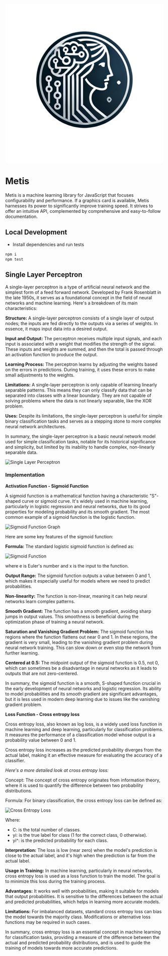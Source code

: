 ![metis](image/metis.png)

# Metis
Metis is a machine learning library for JavaScript that focuses configurability and performance. If a graphics card is available, Metis harnesses its power to significantly improve training speed. It strives to offer an intuitive API, complemented by comprehensive and easy-to-follow documentation.

## Local Development

- Install dependencies and run tests

```
npm i
npm test
```

## Single Layer Perceptron

A single-layer perceptron is a type of artificial neural network and the simplest form of a feed forward network. Developed by Frank Rosenblatt in the late 1950s, it serves as a foundational concept in the field of neural networks and machine learning. Here's a breakdown of its main characteristics:

**Structure:** A single-layer perceptron consists of a single layer of output nodes; the inputs are fed directly to the outputs via a series of weights. In essence, it maps input data into a desired output.

**Input and Output:** The perceptron receives multiple input signals, and each input is associated with a weight that modifies the strength of the signal. These inputs and weights are summed, and then the total is passed through an activation function to produce the output.

**Learning Process:** The perceptron learns by adjusting the weights based on the errors in predictions. During training, it uses these errors to make small adjustments to the weights.

**Limitations:** A single-layer perceptron is only capable of learning linearly separable patterns. This means they can only classify data that can be separated into classes with a linear boundary. They are not capable of solving problems where the data is not linearly separable, like the XOR problem.

**Uses:** Despite its limitations, the single-layer perceptron is useful for simple binary classification tasks and serves as a stepping stone to more complex neural network architectures.

In summary, the single-layer perceptron is a basic neural network model used for simple classification tasks, notable for its historical significance and simplicity, but limited by its inability to handle complex, non-linearly separable data.

![Single Layer Perceptron](image/single-layer-perceptron.png)

### Implementation

**Activation Function - Sigmoid Function**

A sigmoid function is a mathematical function having a characteristic "S"-shaped curve or sigmoid curve. It's widely used in machine learning, particularly in logistic regression and neural networks, due to its good properties for modeling probability and its smooth gradient. The most common example of a sigmoid function is the logistic function.

![Sigmoid Function Graph](image/sigmoid-function-graph.png)

Here are some key features of the sigmoid function:

**Formula:** The standard logistic sigmoid function is defined as:

![Sigmoid Function](image/sigmoid-function.png)

where e is Euler's number and x is the input to the function.

**Output Range:** The sigmoid function outputs a value between 0 and 1, which makes it especially useful for models where we need to predict probabilities.

**Non-linearity:** The function is non-linear, meaning it can help neural networks learn complex patterns.

**Smooth Gradient:** The function has a smooth gradient, avoiding sharp jumps in output values. This smoothness is beneficial during the optimization phase of training a neural network.

**Saturation and Vanishing Gradient Problem:** The sigmoid function has regions where the function flattens out near 0 and 1. In these regions, the gradient is very small, leading to the vanishing gradient problem during neural network training. This can slow down or even stop the network from further learning.

**Centered at 0.5:** The midpoint output of the sigmoid function is 0.5, not 0, which can sometimes be a disadvantage in neural networks as it leads to outputs that are not zero-centered.

In summary, the sigmoid function is a smooth, S-shaped function crucial in the early development of neural networks and logistic regression. Its ability to model probabilities and its smooth gradient are significant advantages, but it is less used in modern deep learning due to issues like the vanishing gradient problem.

**Loss Function - Cross entropy loss**

Cross entropy loss, also known as log loss, is a widely used loss function in machine learning and deep learning, particularly for classification problems. It measures the performance of a classification model whose output is a probability value between 0 and 1.

Cross entropy loss increases as the predicted probability diverges from the actual label, making it an effective measure for evaluating the accuracy of a classifier.

_Here's a more detailed look at cross entropy loss:_

Concept: The concept of cross entropy originates from information theory, where it is used to quantify the difference between two probability distributions.

Formula: For binary classification, the cross entropy loss can be defined as:

![Cross Entropy Loss](image/cross-entropy-loss.png)

Where:

- C: is the total number of classes.
- yi: is the true label for class (1 for the correct class, 0 otherwise).
- yi^: is the predicted probability for each class.

**Interpretation:** The loss is low (near zero) when the model's prediction is close to the actual label, and it's high when the prediction is far from the actual label.

**Usage in Training:** In machine learning, particularly in neural networks, cross entropy loss is used as a loss function to train the model. The goal is to minimize this loss during the training process.

**Advantages:** It works well with probabilities, making it suitable for models that output probabilities.
It is sensitive to the differences between the actual and predicted probabilities, which helps in learning more accurate models.

**Limitations:** For imbalanced datasets, standard cross entropy loss can bias the model towards the majority class. Modifications or alternative loss functions may be required in such cases.

In summary, cross entropy loss is an essential concept in machine learning for classification tasks, providing a measure of the difference between the actual and predicted probability distributions, and is used to guide the training of models towards more accurate predictions.
